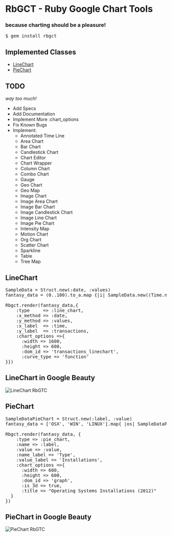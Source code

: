 # RbGCT - Ruby Google Chart Tools
### because charting should be a pleasure!

<pre>
$ gem install rbgct
</pre>

## Implemented Classes

* [LineChart](http://code.google.com/apis/chart/interactive/docs/gallery/linechart.html)
* [PieChart](http://code.google.com/apis/chart/interactive/docs/gallery/piechart.html)

## TODO

*way too much!*

* Add Specs
* Add Documentation
* Implement More :chart_options
* Fix Known Bugs
* Implement:
	* Annotated Time Line
	* Area Chart
	* Bar Chart
	* Candlestick Chart
	* Chart Editor
	* Chart Wrapper
	* Column Chart
	* Combo Chart
	* Gauge
	* Geo Chart
	* Geo Map
	* Image Chart
	* Image Area Chart
	* Image Bar Chart
	* Image Candlestick Chart
	* Image Line Chart
	* Image Pie Chart
	* Intensity Map
	* Motion Chart
	* Org Chart
	* Scatter Chart
	* Sparkline
	* Table
	* Tree Map

## LineChart
<pre>
SampleData = Struct.new(:date, :values)
fantasy_data = (0..100).to_a.map {|i| SampleData.new((Time.now + 60*5*i).strftime("%H:%M"), rand(500)) }

Rbgct.render(fantasy_data,{
	:type     => :line_chart, 
	:x_method => :date, 
	:y_method => :values,
	:x_label  => :time,
	:y_label  => :transactions,
	:chart_options =>{
	  :width => 1600,
	  :height => 600,
	  :dom_id => 'transactions_linechart',
	  :curve_type => 'function'
}})
</pre>

## LineChart in Google Beauty
![LineChart RbGTC](http://mekdigital.com/files/rbgct_linechart_example.png "LineChart")

## PieChart
<pre>
SampleDataPieChart = Struct.new(:label, :value)
fantasy_data = ['OSX', 'WIN', 'LINUX'].map{ |os| SampleDataPieChart.new(os,rand(99999999))}

Rbgct.render(fantasy_data, {
	:type => :pie_chart,
	:name => :label,
	:value => :value,
	:name_label => 'Type',
	:value_label => 'Installations',
	:chart_options =>{
	  :width => 600,
	  :height => 600,
	  :dom_id => 'graph',
	  :is_3d => true,
	  :title => "Operating Systems Installations (2012)"
  }
})
</pre>

## PieChart in Google Beauty
![PieChart RbGTC](http://mekdigital.com/files/rbgct_piechart_example.png "PieChart")